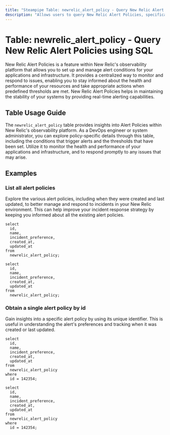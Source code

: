 ```yaml
---
title: "Steampipe Table: newrelic_alert_policy - Query New Relic Alert Policies using SQL"
description: "Allows users to query New Relic Alert Policies, specifically providing insights into the conditions and thresholds that trigger alerts."
---
```


# Table: newrelic_alert_policy - Query New Relic Alert Policies using SQL

New Relic Alert Policies is a feature within New Relic's observability platform that allows you to set up and manage alert conditions for your applications and infrastructure. It provides a centralized way to monitor and respond to issues, enabling you to stay informed about the health and performance of your resources and take appropriate actions when predefined thresholds are met. New Relic Alert Policies helps in maintaining the stability of your systems by providing real-time alerting capabilities.

## Table Usage Guide

The `newrelic_alert_policy` table provides insights into Alert Policies within New Relic's observability platform. As a DevOps engineer or system administrator, you can explore policy-specific details through this table, including the conditions that trigger alerts and the thresholds that have been set. Utilize it to monitor the health and performance of your applications and infrastructure, and to respond promptly to any issues that may arise.

## Examples

### List all alert policies
Explore the various alert policies, including when they were created and last updated, to better manage and respond to incidents in your New Relic environment. This can help improve your incident response strategy by keeping you informed about all the existing alert policies.

```sql+postgres
select
  id,
  name,
  incident_preference,
  created_at,
  updated_at
from
  newrelic_alert_policy;
```

```sql+sqlite
select
  id,
  name,
  incident_preference,
  created_at,
  updated_at
from
  newrelic_alert_policy;
```

### Obtain a single alert policy by id
Gain insights into a specific alert policy by using its unique identifier. This is useful in understanding the alert's preferences and tracking when it was created or last updated.

```sql+postgres
select
  id,
  name,
  incident_preference,
  created_at,
  updated_at
from
  newrelic_alert_policy
where
  id = 142354;
```

```sql+sqlite
select
  id,
  name,
  incident_preference,
  created_at,
  updated_at
from
  newrelic_alert_policy
where
  id = 142354;
```